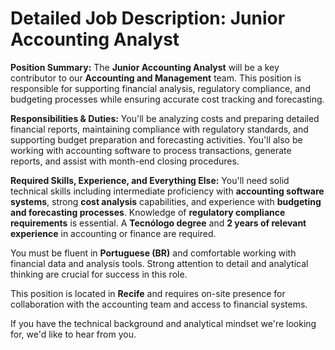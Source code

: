 # Detailed Job Description: Junior Accounting Analyst

**Position Summary:**
The **Junior Accounting Analyst** will be a key contributor to our **Accounting and Management** team. This position is responsible for supporting financial analysis, regulatory compliance, and budgeting processes while ensuring accurate cost tracking and forecasting.

**Responsibilities & Duties:**
You'll be analyzing costs and preparing detailed financial reports, maintaining compliance with regulatory standards, and supporting budget preparation and forecasting activities. You'll also be working with accounting software to process transactions, generate reports, and assist with month-end closing procedures.

**Required Skills, Experience, and Everything Else:**
You'll need solid technical skills including intermediate proficiency with **accounting software systems**, strong **cost analysis** capabilities, and experience with **budgeting and forecasting processes**. Knowledge of **regulatory compliance requirements** is essential. A **Tecnólogo degree** and **2 years of relevant experience** in accounting or finance are required. 

You must be fluent in **Portuguese (BR)** and comfortable working with financial data and analysis tools. Strong attention to detail and analytical thinking are crucial for success in this role.

This position is located in **Recife** and requires on-site presence for collaboration with the accounting team and access to financial systems.

If you have the technical background and analytical mindset we're looking for, we'd like to hear from you.